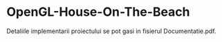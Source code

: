 # OpenGL-House-On-The-Beach

Detaliile implementarii proiectului se pot gasi in fisierul Documentatie.pdf. 
